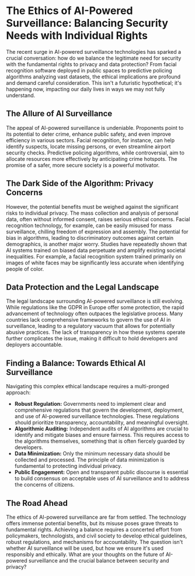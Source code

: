 # The Ethics of AI-Powered Surveillance: Balancing Security Needs with Individual Rights

The recent surge in AI-powered surveillance technologies has sparked a crucial conversation: how do we balance the legitimate need for security with the fundamental rights to privacy and data protection?  From facial recognition software deployed in public spaces to predictive policing algorithms analyzing vast datasets, the ethical implications are profound and demand careful consideration.  This isn't a futuristic hypothetical; it's happening now, impacting our daily lives in ways we may not fully understand.


## The Allure of AI Surveillance

The appeal of AI-powered surveillance is undeniable.  Proponents point to its potential to deter crime, enhance public safety, and even improve efficiency in various sectors.  Facial recognition, for instance, can help identify suspects, locate missing persons, or even streamline airport security checks.  Predictive policing algorithms, while controversial, aim to allocate resources more effectively by anticipating crime hotspots.  The promise of a safer, more secure society is a powerful motivator.


## The Dark Side of the Algorithm: Privacy Concerns

However, the potential benefits must be weighed against the significant risks to individual privacy.  The mass collection and analysis of personal data, often without informed consent, raises serious ethical concerns.  Facial recognition technology, for example, can be easily misused for mass surveillance, chilling freedom of expression and assembly.  The potential for bias in algorithms, leading to discriminatory outcomes against certain demographics, is another major worry. Studies have repeatedly shown that AI systems trained on biased data perpetuate and amplify existing societal inequalities.  For example, a facial recognition system trained primarily on images of white faces may be significantly less accurate when identifying people of color.


## Data Protection and the Legal Landscape

The legal landscape surrounding AI-powered surveillance is still evolving.  While regulations like the GDPR in Europe offer some protection, the rapid advancement of technology often outpaces the legislative process.  Many countries lack comprehensive frameworks to govern the use of AI in surveillance, leading to a regulatory vacuum that allows for potentially abusive practices.  The lack of transparency in how these systems operate further complicates the issue, making it difficult to hold developers and deployers accountable.


## Finding a Balance:  Towards Ethical AI Surveillance

Navigating this complex ethical landscape requires a multi-pronged approach:

* **Robust Regulation:**  Governments need to implement clear and comprehensive regulations that govern the development, deployment, and use of AI-powered surveillance technologies. These regulations should prioritize transparency, accountability, and meaningful oversight.
* **Algorithmic Auditing:**  Independent audits of AI algorithms are crucial to identify and mitigate biases and ensure fairness.  This requires access to the algorithms themselves, something that is often fiercely guarded by developers.
* **Data Minimization:**  Only the minimum necessary data should be collected and processed.  The principle of data minimization is fundamental to protecting individual privacy.
* **Public Engagement:**  Open and transparent public discourse is essential to build consensus on acceptable uses of AI surveillance and to address the concerns of citizens.


## The Road Ahead

The ethics of AI-powered surveillance are far from settled.  The technology offers immense potential benefits, but its misuse poses grave threats to fundamental rights.  Achieving a balance requires a concerted effort from policymakers, technologists, and civil society to develop ethical guidelines, robust regulations, and mechanisms for accountability.  The question isn't whether AI surveillance will be used, but how we ensure it's used responsibly and ethically.  What are your thoughts on the future of AI-powered surveillance and the crucial balance between security and privacy?
